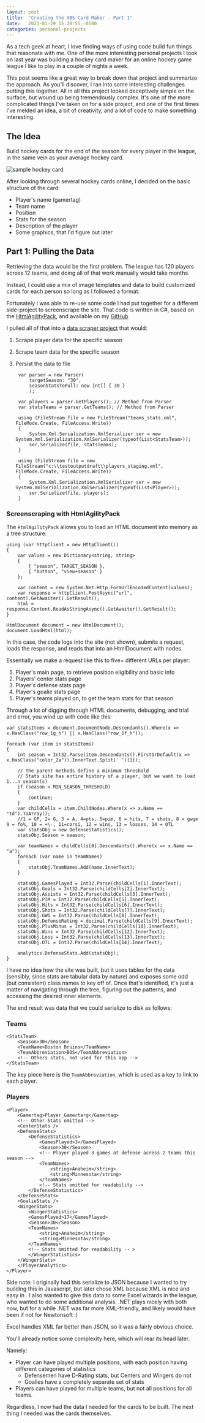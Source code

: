 ```yaml
---
layout: post
title:  "Creating the XBS Card Maker - Part 1"
date:   2023-01-29 15:20:55 -0500
categories: personal-projects
---
```


As a tech geek at heart, I love finding ways of using code build fun things that reasonate with me. One of the more interesting personal projects I took on last year was building a hockey card maker for an online hockey game league I like to play in a couple of nights a week.  

This post seems like a great way to break down that project and summarize the approach.  As you'll discover, I ran into some interesting challenges putting this together. All in all this project looked deceptively simple on the surface, but wound up being tremendously complex.  It's one of the more complicated things I've taken on for a side project, and one of the first times I've melded an idea, a bit of creativity, and a lot of code to make something interesting.

## The Idea

Build hockey cards for the end of the season for every player in the league, in the same vein as your average hockey card.

![sample hockey card](/assets/s-l1600.jpg)

After looking through several hockey cards online, I decided on the basic structure of the card:
- Player's name (gamertag)
- Team name
- Position
- Stats for the season
- Description of the player
- Some graphics, that I'd figure out later

## Part 1: Pulling the Data

Retrieving the data would be the first problem.  The league has 120 players across 12 teams, and doing all of that work manually would take months.

Instead, I could use a mix of image templates and data to build customized cards for each person so long as I followed a format. 

Fortunately I was able to re-use some code I had put together for a different side-project to screenscrape the site.  That code is written in C#, based on the [HtmlAgilityPack](https://html-agility-pack.net/), and available on my [GitHub](https://github.com/ravibhagw/XBS.Core.Parser/blob/master/Parser.cs)

I pulled all of that into a [data scraper project](https://github.com/ravibhagw/XBSDataScraper/blob/master/Program.cs) that would:

1. Scrape player data for the specific season
2. Scrape team data for the specific season
3. Persist the data to file

        var parser = new Parser(
            targetSeason: "30",
            seasonStatsToPull: new int[] { 30 }
            );

        var players = parser.GetPlayers(); // Method from Parser 
        var statsTeams = parser.GetTeams(); // Method from Parser

        using (FileStream file = new FileStream("teams_stats.xml", FileMode.Create, FileAccess.Write))
        {
            System.Xml.Serialization.XmlSerializer ser = new System.Xml.Serialization.XmlSerializer(typeof(List<StatsTeam>));
            ser.Serialize(file, statsTeams);
        }

        using (FileStream file = new FileStream("c:\\testoutputdraft\\players_staging.xml", FileMode.Create, FileAccess.Write))
        {
            System.Xml.Serialization.XmlSerializer ser = new System.XmlSerialization.XmlSerializer(typeof(List<Player>));
            ser.Serialize(file, players);
        }

### Screenscraping with HtmlAgilityPack

The `HtmlAgilityPack` allows you to load an HTML document into memory as a tree structure:

    using (var httpClient = new HttpClient())
    {
        var values = new Dictionary<string, string>
        {
            { "season", TARGET_SEASON },
            { "button", "view+season" }
        };

        var content = new System.Net.Http.FormUrlEncodedContent(values);
        var response = httpClient.PostAsync("url", content).GetAwaiter().GetResult();
        html = response.Content.ReadAsStringAsync().GetAwaiter().GetResult();
    }

    HtmlDocument document = new HtmlDocument();
    document.LoadHtml(html);


In this case, the code logs into the site (not shown), submits a request, loads the response, and reads that into an HtmlDocument with nodes.

Essentially we make a request like this to five+ different URLs per player:

1. Player's main page, to retrieve position eligibility and basic info
2. Players' center stats page
3. Player's defense stats page
4. Player's goalie stats page
5. Player's teams played on, to get the team stats for that season

Through a lot of digging through HTML documents, debugging, and trial and error, you wind up with code like this:

    var statsItems = document.DocumentNode.Descendants().Where(x => x.HasClass("row_1g_h") || x.HasClass("row_1f_h"));

    foreach (var item in statsItems)
    {
        int season = Int32.Parse(item.Descendants().FirstOrDefault(x => x.HasClass("color_2a")).InnerText.Split(' ')[1]);

        // The parent methods define a minimum threshold
        // Stats site has entire history of a player, but we want to load 1...n season(s)
        if (season < MIN_SEASON_THRESHOLD) 
        {
            continue;
        }
        var childCells = item.ChildNodes.Where(x => x.Name == "td").ToArray();
        //1 = GP, 2= G, 3 = A, 4=pts, 5=pim, 6 = hits, 7 = shots, 8 = gwgm 9 = fo%, 10 = +\-, 11=corsi, 12 = wins, 13 = losses, 14 = OTL
        var statsObj = new DefenseStatistics();
        statsObj.Season = season;

        var teamNames = childCells[0].Descendants().Where(x => x.Name == "a");
        foreach (var name in teamNames)
        {
            statsObj.TeamNames.Add(name.InnerText);
        }

        statsObj.GamesPlayed = Int32.Parse(childCells[1].InnerText);
        statsObj.Goals = Int32.Parse(childCells[2].InnerText);
        statsObj.Assists = Int32.Parse(childCells[3].InnerText);
        statsObj.PIM = Int32.Parse(childCells[5].InnerText);
        statsObj.Hits = Int32.Parse(childCells[6].InnerText);
        statsObj.Shots = Int32.Parse(childCells[7].InnerText);
        statsObj.GWG = Int32.Parse(childCells[8].InnerText);
        statsObj.DefenseRating = decimal.Parse(childCells[9].InnerText);
        statsObj.PlusMinus = Int32.Parse(childCells[10].InnerText);
        statsObj.Wins = Int32.Parse(childCells[12].InnerText);
        statsObj.Loss = Int32.Parse(childCells[13].InnerText);
        statsObj.OTL = Int32.Parse(childCells[14].InnerText);

        analytics.DefenseStats.Add(statsObj);
    }


I have no idea how the site was built, but it uses tables for the data (sensibly, since stats are tabular data by nature) and exposes some odd (but consistent) class names to key off of.  Once that's identified, it's just a matter of navigating through the tree, figuring out the patterns, and accessing the desired inner elements.


The end result was data that we could serialize to disk as follows:

### Teams
    <StatsTeam>
        <Season>30</Season>
        <TeamName>Boston Bruins</TeamName>
        <TeamAbbreviation>BOS</TeamAbbreviation>
        <!-- Others stats, not used for this app -->
    </StatsTeam>

The key piece here is the `TeamAbbreviation`, which is used as a key to link to each player. 

### Players

    <Player>
        <Gamertag>Player_Gamertarg</Gamertag>
        <!-- Other Stats omitted --> 
        <CenterStats />
        <DefenseStats>
            <DefenseStatistics>
                <GamesPlayed>3</GamesPlayed>
                <Season>30</Season>
                <!-- Player played 3 games at defense across 2 teams this season -->
                <TeamNames>
                    <string>Anaheim</string>
                    <string>Minnesota</string>
                </TeamNames>
                <!-- Stats omitted for readability --> 
            </DefenseStatistics>
        </DefenseStats>
        <GoalieStats />
        <WingerStats>
            <WingerStatistics>
            <GamesPlayed>17</GamesPlayed>
            <Season>30</Season>
            <TeamNames>
                <string>Anaheim</string>
                <string>Minnesota</string>
            </TeamNames>
            <!-- Stats omitted for readability -- >
            </WingerStatistics>
        </WingerStats>
        </PlayerAnalytics>
    </Player>



Side note: I originally had this serialize to JSON because I wanted to try building this in Javascript, but later chose XML because XML is nice and easy in .  I also wanted to give this data to some Excel wizards in the league, who wanted to do some additional analysis.  .NET plays nicely with both now, but for a while .NET was far more XML-friendly, and likely would have been if not for Newtonsoft :)

Excel handles XML far better than JSON, so it was a fairly obvious choice. 

You'll already notice some complexity here, which will rear its head later.  

Namely:
- Player can have played multiple positions, with each position having different categories of statistics
  - Defensemen have D-Rating stats, but Centers and Wingers do not
  - Goalies have a completely separate set of stats
- Players can have played for multiple teams, but not all positions for all teams.

Regardless, I now had the data I needed for the cards to be built.  The next thing I needed was the cards themselves. 


